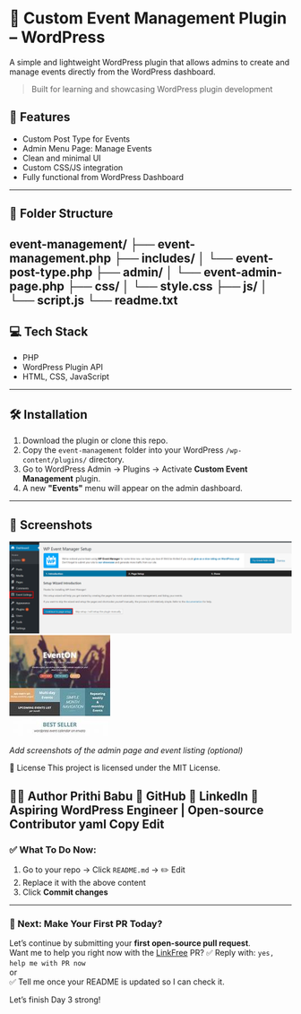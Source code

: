 # 📅 Custom Event Management Plugin – WordPress

A simple and lightweight WordPress plugin that allows admins to create and manage events directly from the WordPress dashboard.
> Built for learning and showcasing WordPress plugin development 
## 🚀 Features
- Custom Post Type for Events
- Admin Menu Page: Manage Events
- Clean and minimal UI
- Custom CSS/JS integration
- Fully functional from WordPress Dashboard
---
## 📁 Folder Structure
event-management/
├── event-management.php
├── includes/
│ └── event-post-type.php
├── admin/
│ └── event-admin-page.php
├── css/
│ └── style.css
├── js/
│ └── script.js
└── readme.txt
---
## 💻 Tech Stack

- PHP
- WordPress Plugin API
- HTML, CSS, JavaScript

---
## 🛠️ Installation

1. Download the plugin or clone this repo.
2. Copy the `event-management` folder into your WordPress `/wp-content/plugins/` directory.
3. Go to WordPress Admin → Plugins → Activate **Custom Event Management** plugin.
4. A new **"Events"** menu will appear on the admin dashboard.
---
## 📸 Screenshots

![Admin Page](screenshots/adminpage.png)
![Create Event](screenshots/Create-event.jpg)

_Add screenshots of the admin page and event listing (optional)_

📃 License
This project is licensed under the MIT License.

🙋‍♀️ Author
Prithi Babu
🔗 GitHub
🔗 LinkedIn
🎯 Aspiring WordPress Engineer | Open-source Contributor
yaml
Copy
Edit
---
### ✅ What To Do Now:
1. Go to your repo → Click `README.md` → ✏️ Edit  
2. Replace it with the above content  
3. Click **Commit changes**
---
### 🔁 Next: Make Your First PR Today?

Let’s continue by submitting your **first open-source pull request**.  
Want me to help you right now with the [LinkFree](https://github.com/EddieHubCommunity/LinkFree) PR?
✅ Reply with: `yes, help me with PR now`  
or  
✅ Tell me once your README is updated so I can check it.

Let’s finish Day 3 strong!
